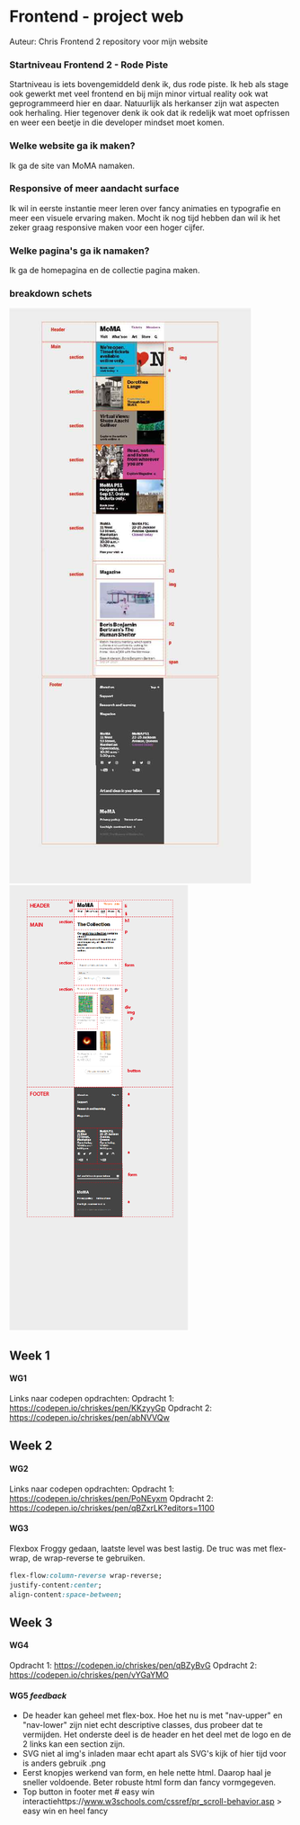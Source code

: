 # Frontend - project web
Auteur: Chris
Frontend 2 repository voor mijn website
### Startniveau Frontend 2 - Rode Piste
Startniveau is iets bovengemiddeld denk ik, dus rode piste. Ik heb als stage ook gewerkt met veel frontend en bij mijn minor virtual reality ook wat geprogrammeerd hier en daar. Natuurlijk als herkanser zijn wat aspecten ook herhaling. Hier tegenover denk ik ook dat ik redelijk wat moet opfrissen en weer een beetje in die developer mindset moet komen. 
### Welke website ga ik maken?
Ik ga de site van MoMA namaken. 
### Responsive of meer aandacht surface
Ik wil in eerste instantie meer leren over fancy animaties en typografie en meer een visuele ervaring maken. Mocht ik nog tijd hebben dan wil ik het zeker graag responsive maken voor een hoger cijfer. 
### Welke pagina's ga ik namaken?
Ik ga de homepagina en de collectie pagina maken. 
### breakdown schets
![website_breakdown](./images/Breakdown.jpg)
![website_breakdown2](./images/breakdown2.jpg)

## Week 1
#### WG1
Links naar codepen opdrachten: 
Opdracht 1: https://codepen.io/chriskes/pen/KKzyyGp
Opdracht 2: https://codepen.io/chriskes/pen/abNVVQw
## Week 2
#### WG2
Links naar codepen opdrachten: 
Opdracht 1: https://codepen.io/chriskes/pen/PoNEyxm
Opdracht 2: https://codepen.io/chriskes/pen/qBZxrLK?editors=1100
#### WG3
Flexbox Froggy gedaan, laatste level was best lastig. De truc was met flex-wrap, de wrap-reverse te gebruiken. 
```css
flex-flow:column-reverse wrap-reverse;
justify-content:center;
align-content:space-between;
```
## Week 3
#### WG4
Opdracht 1: https://codepen.io/chriskes/pen/qBZyBvG
Opdracht 2: https://codepen.io/chriskes/pen/vYGaYMO
#### WG5 *feedback*
- De header kan geheel met flex-box. Hoe het nu is met "nav-upper" en "nav-lower" zijn niet echt descriptive classes, dus probeer dat te vermijden. Het onderste deel is de header en het deel met de logo en de 2 links kan een section zijn. 
- SVG niet al img's inladen maar echt apart als SVG's kijk of hier tijd voor is anders gebruik .png
- Eerst knopjes werkend van form, en hele nette html. Daarop haal je sneller voldoende.  Beter robuste html form dan fancy vormgegeven. 
- Top button in footer met # easy win interactiehttps://www.w3schools.com/cssref/pr_scroll-behavior.asp > easy win en heel fancy 


